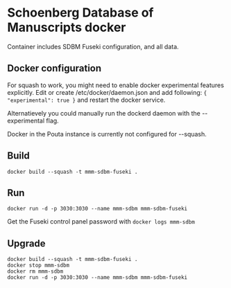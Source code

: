 # Schoenberg Database of Manuscripts docker

Container includes SDBM Fuseki configuration, and all data.

## Docker configuration

For squash to work, you might need to enable docker experimental features explicitly. Edit or create /etc/docker/daemon.json and add following:
`{
    "experimental": true
}`
and restart the docker service.

Alternatievely you could manually run the dockerd daemon with the --experimental flag.

Docker in the Pouta instance is currently not configured for --squash.

## Build

`docker build --squash -t mmm-sdbm-fuseki .`

## Run

`docker run -d -p 3030:3030 --name mmm-sdbm mmm-sdbm-fuseki`

Get the Fuseki control panel password with `docker logs mmm-sdbm`

## Upgrade

```
docker build --squash -t mmm-sdbm-fuseki .
docker stop mmm-sdbm
docker rm mmm-sdbm
docker run -d -p 3030:3030 --name mmm-sdbm mmm-sdbm-fuseki
```
